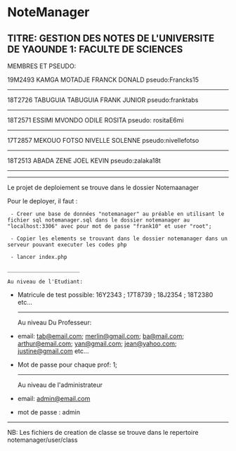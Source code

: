 # NoteManager

  TITRE: GESTION DES NOTES DE L'UNIVERSITE DE YAOUNDE 1: FACULTE DE SCIENCES
-----------------------------------------------------------------------------

MEMBRES ET PSEUDO: 
  
  19M2493            KAMGA MOTADJE FRANCK DONALD         pseudo:Francks15
  _________________________________________________      ______
  
  18T2726            TABUGUIA TABUGUIA FRANK JUNIOR     pseudo:franktabs
  _________________________________________________     _____ 
  
  18T2571            ESSIMI MVONDO ODILE ROSITA         pseudo: rositaE6mi
  _______________________________________________       ________
   
  17T2857            MEKOUO FOTSO NIVELLE SOLENNE       pseudo:nivellefotso
  _______________________________________________       ________
   
  18T2513            ABADA ZENE JOEL KEVIN              pseudo:zalaka18t
  ______________________________________________        _________
  
 
 ------------------------------------------------------------------------------
 
 Le projet de deploiement se trouve dans le dossier Notemaanager
 
 Pour le deployer, il faut : 

     - Creer une base de données "notemanager" au préable en utilisant le fichier sql notemanager.sql dans le dossier notemanager au "localhost:3306" avec pour mot de passe "frank10" et user "root";

     - Copier les elements se trouvant dans le dossier notemanager dans un serveur pouvant executer les codes php

     - lancer index.php

    _______________________ 

    Au niveau de l'Etudiant:

- Matricule de test possible: 16Y2343 ; 17T8739 ; 18J2354 ; 18T2380 etc...

    _______________________

     Au niveau Du Professeur: 

- email: tab@email.com; merlin@gmail.com; ba@mail.com; arthur@email.com; yan@gmail.com; jean@yahoo.com; justine@gmail.com etc...

- Mot de passe pour chaque prof:  1;

   _________________________

   Au niveau de l'administrateur

- email: admin@email.com
- mot de passe : admin


--------------------------------------------------------------------

NB: Les fichiers de creation de classe se trouve dans le repertoire notemanager/user/class




 

